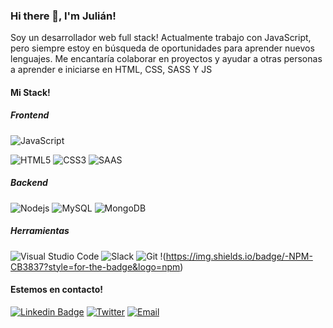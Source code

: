 ### Hi there 👋, I'm Julián!

Soy un desarrollador web full stack! Actualmente trabajo con JavaScript, pero siempre estoy en búsqueda de oportunidades para aprender nuevos lenguajes.
Me encantaría colaborar en proyectos y ayudar a otras personas a aprender e iniciarse en HTML, CSS, SASS Y JS


#### Mi Stack!

##### **Frontend**

![JavaScript](https://img.shields.io/badge/JavaScript-F7DF1E?style=for-the-badge&logo=JavaScript&logoColor=white)

![HTML5](https://img.shields.io/badge/-HTML5-E34F26?style=for-the-badge&logo=html5&logoColor=white)
![CSS3](https://img.shields.io/badge/-CSS3-1572B6?style=for-the-badge&logo=css3)
![SAAS](https://img.shields.io/badge/-SASS-ff69b4?style=for-the-badge&logo=sass&logoColor=white)

##### **Backend**

![Nodejs](https://img.shields.io/badge/-Nodejs-black?style=for-the-badge&logo=Node.js)
![MySQL](https://img.shields.io/badge/-MySQL-black?style=for-the-badge&logo=mysql&logoColor=orange)
![MongoDB](https://img.shields.io/badge/-MongoDB-green?style=for-the-badge&logo=MongoDB)

##### **Herramientas**

![Visual Studio Code](https://img.shields.io/badge/Visual_Studio_Code-007ACC?style=for-the-badge&logo=Visual-Studio-Code&logoColor=white)
![Slack](https://img.shields.io/badge/-Slack-3f0f91?style=for-the-badge&logo=slack&logoColor=white)
![Git](https://img.shields.io/badge/Git-F05032?style=for-the-badge&logo=Git&logoColor=white)
!(https://img.shields.io/badge/-NPM-CB3837?style=for-the-badge&logo=npm)


#### Estemos en contacto!

[![Linkedin Badge](https://img.shields.io/badge/-LinkedIn-blue?style=for-the-badge&logo=Linkedin&logoColor=white&link=https://www.linkedin.com/in/julianchape/)](https://www.linkedin.com/in/julianchape/)
[![Twitter](https://img.shields.io/badge/@julianchape-1DA1F2?style=for-the-badge&logo=twitter&logoColor=white)](https://twitter.com/julianchape) 
[![Email](https://img.shields.io/badge/julianchapela@gmail.com-D14836?style=for-the-badge&logo=gmail&logoColor=white)](mailto:julianchapela@gmail.com)

